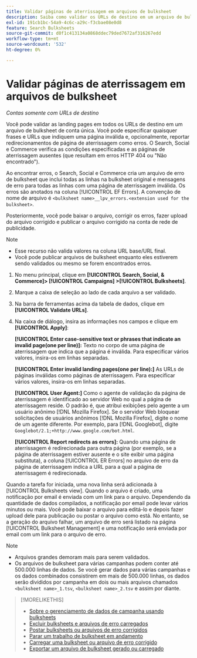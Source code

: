```yaml
---
title: Validar páginas de aterrissagem em arquivos de bulksheet
description: Saiba como validar os URLs de destino em um arquivo de bulksheet de uma única conta.
exl-id: 191cb1bc-54a9-4c6c-a29c-f3cbae08e0d8
feature: Search Bulksheets
source-git-commit: d0f1c413134a0868ddec79ded7672af316267edd
workflow-type: tm+mt
source-wordcount: '532'
ht-degree: 0%

---
```


# Validar páginas de aterrissagem em arquivos de bulksheet

*Contas somente com URLs de destino*

Você pode validar as landing pages em todos os URLs de destino em um arquivo de bulksheet de conta única. Você pode especificar quaisquer frases e URLs que indiquem uma página inválida e, opcionalmente, reportar redirecionamentos de página de aterrissagem como erros. O Search, Social e Commerce verifica as condições especificadas e as páginas de aterrissagem ausentes (que resultam em erros HTTP 404 ou &quot;Não encontrado&quot;).

Ao encontrar erros, o Search, Social e Commerce cria um arquivo de erro de bulksheet que inclui todas as linhas na bulksheet original e mensagens de erro para todas as linhas com uma página de aterrissagem inválida. Os erros são anotados na coluna [!UICONTROL EF Errors]. A convenção de nome de arquivo é `<bulksheet name>__lpv_errors.<extension used for the bulksheet>`.

Posteriormente, você pode baixar o arquivo, corrigir os erros, fazer upload do arquivo corrigido e publicar o arquivo corrigido na conta de rede de publicidade.

>[!NOTE]
>
>* Esse recurso não valida valores na coluna URL base/URL final.
>* Você pode publicar arquivos de bulksheet enquanto eles estiverem sendo validados ou mesmo se forem encontrados erros.

1. No menu principal, clique em **[!UICONTROL Search, Social, & Commerce]> [!UICONTROL Campaigns] >[!UICONTROL Bulksheets]**.

1. Marque a caixa de seleção ao lado de cada arquivo a ser validado.

1. Na barra de ferramentas acima da tabela de dados, clique em **[!UICONTROL Validate URLs]**.

1. Na caixa de diálogo, insira as informações nos campos e clique em **[!UICONTROL Apply]**:

   **[!UICONTROL Enter case-sensitive text or phrases that indicate an invalid page(one per line)]:** Texto no corpo de uma página de aterrissagem que indica que a página é inválida. Para especificar vários valores, insira-os em linhas separadas.

   **[!UICONTROL Enter invalid landing pages(one per line):]** As URLs de páginas inválidas como páginas de aterrissagem. Para especificar vários valores, insira-os em linhas separadas.

   **[!UICONTROL User Agent:]** Como o agente de validação da página de aterrissagem é identificado ao servidor Web no qual a página de aterrissagem reside. O padrão é, que atribui exibições pelo agente a um usuário anônimo [!DNL Mozilla Firefox]. Se o servidor Web bloquear solicitações de usuários anônimos [!DNL Mozilla Firefox], digite o nome de um agente diferente. Por exemplo, para [!DNL Googlebot], digite `Googlebot/2.1;+http://www.google.com/bot.html`.

   **[!UICONTROL Report redirects as errors]:** Quando uma página de aterrissagem é redirecionada para outra página (por exemplo, se a página de aterrissagem estiver ausente e o site exibir uma página substituta), a coluna [!UICONTROL ER Errors] no arquivo de erro da página de aterrissagem indica a URL para a qual a página de aterrissagem é redirecionada.

Quando a tarefa for iniciada, uma nova linha será adicionada à [!UICONTROL Bulksheets view]. Quando o arquivo é criado, uma notificação por email é enviada com um link para o arquivo. Dependendo da quantidade de dados compilados, a notificação por email pode levar vários minutos ou mais. Você pode baixar o arquivo para editá-lo e depois fazer upload dele para publicação ou postar o arquivo como está. No entanto, se a geração do arquivo falhar, um arquivo de erro será listado na página [!UICONTROL Bulksheet Management] e uma notificação será enviada por email com um link para o arquivo de erro.

>[!NOTE]
>
>* Arquivos grandes demoram mais para serem validados.
>* Os arquivos de bulksheet para várias campanhas podem conter até 500.000 linhas de dados. Se você gerar dados para várias campanhas e os dados combinados consistirem em mais de 500.000 linhas, os dados serão divididos por campanha em dois ou mais arquivos chamados `<bulksheet name>_1.tsv`, `<bulksheet name>_2.tsv` e assim por diante.

>[!MORELIKETHIS]
>
>* [Sobre o gerenciamento de dados de campanha usando bulksheets](bulksheet-about.md)
>* [Excluir bulksheets e arquivos de erro carregados](bulksheet-delete.md)
>* [Postar bulksheets ou arquivos de erro corrigidos](bulksheet-post.md)
>* [Parar um trabalho de bulksheet em andamento](bulksheet-stop-job.md)
>* [Carregar uma bulksheet ou arquivo de erro corrigido](bulksheet-upload.md)
>* [Exportar um arquivo de bulksheet gerado ou carregado](bulksheet-export.md)
